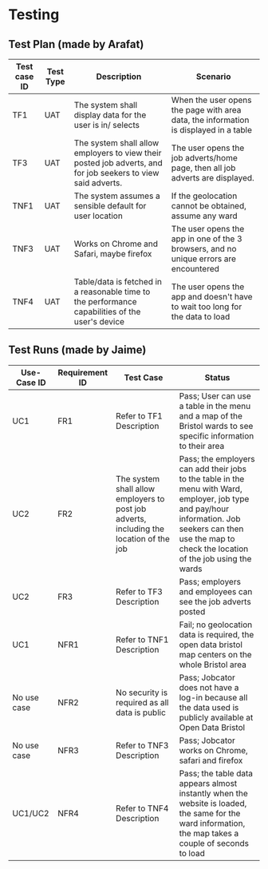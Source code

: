 # Testing

## Test Plan (made by Arafat)

| Test case ID | Test Type | Description | Scenario |
| ------------ | --------- | ----------- | -------- |
| TF1 | UAT | The system shall display data for the user is in/ selects | When the user opens the page with area data, the information is displayed in a table |
| TF3 | UAT | The system shall allow employers to view their posted job adverts, and for job seekers to view said adverts. | The user opens the job adverts/home page, then all job adverts are displayed. |
| TNF1 | UAT | The system assumes a sensible default for user location | If the geolocation cannot be obtained, assume any ward |
| TNF3 | UAT | Works on Chrome and Safari, maybe firefox | The user opens the app in one of the 3 browsers, and no unique errors are encountered |
| TNF4 | UAT | Table/data is fetched in a reasonable time to the performance capabilities of the user's device | The user opens the app and doesn't have to wait too long for the data to load |

## Test Runs (made by Jaime)

| Use-Case ID | Requirement ID | Test Case | Status |
| ----------- | -------------- | --------- | ------ |
| UC1 | FR1 | Refer to TF1 Description | Pass; User can use a table in the menu and a map of the Bristol wards to see specific information to their area |
| UC2 | FR2 | The system shall allow employers to post job adverts, including the location of the job | Pass; the employers can add their jobs to the table in the menu with Ward, employer, job type and pay/hour information. Job seekers can then use the map to check the location of the job using the wards |
| UC2 | FR3 | Refer to TF3 Description | Pass; employers and employees can see the job adverts posted |
| UC1 | NFR1 | Refer to TNF1 Description | Fail; no geolocation data is required, the open data bristol map centers on the whole Bristol area |
| No use case| NFR2 | No security is required as all data is public | Pass; Jobcator does not have a log-in because all the data used is publicly available at Open Data Bristol |
| No use case | NFR3 | Refer to TNF3 Description | Pass; Jobcator works on Chrome, safari and firefox |
| UC1/UC2 | NFR4 | Refer to TNF4 Description | Pass; the table data appears almost instantly when the website is loaded, the same for the ward information, the map takes a couple of seconds to load |

